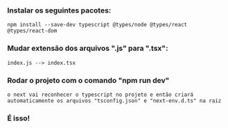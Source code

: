 ### Instalar os seguintes pacotes:
```
npm install --save-dev typescript @types/node @types/react @types/react-dom
```
### Mudar extensão dos arquivos ".js" para ".tsx":
```
index.js --> index.tsx
```
### Rodar o projeto com o comando "npm run dev"
```
o next vai reconhecer o typescript no projeto e então criará automaticamente os arquivos "tsconfig.json" e "next-env.d.ts" na raiz
```
### É isso!
